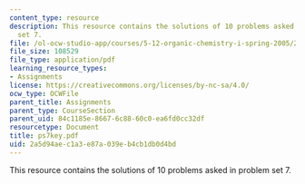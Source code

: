 ```yaml
---
content_type: resource
description: This resource contains the solutions of 10 problems asked in problem
  set 7.
file: /ol-ocw-studio-app/courses/5-12-organic-chemistry-i-spring-2005/2a5d94aec1a3e87a039eb4cb1db0d4bd_ps7key.pdf
file_size: 108529
file_type: application/pdf
learning_resource_types:
- Assignments
license: https://creativecommons.org/licenses/by-nc-sa/4.0/
ocw_type: OCWFile
parent_title: Assignments
parent_type: CourseSection
parent_uid: 84c1185e-8667-6c88-60c0-ea6fd0cc32df
resourcetype: Document
title: ps7key.pdf
uid: 2a5d94ae-c1a3-e87a-039e-b4cb1db0d4bd
---
```

This resource contains the solutions of 10 problems asked in problem set 7.